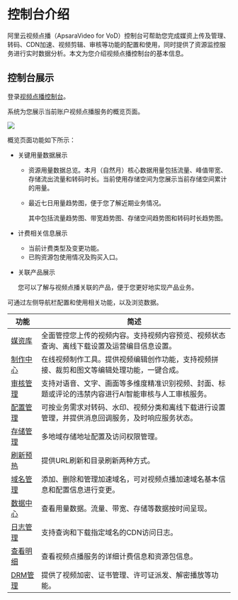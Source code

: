 # 控制台介绍

阿里云视频点播（ApsaraVideo for VoD）控制台可帮助您完成媒资上传及管理、转码、CDN加速、视频剪辑、审核等功能的配置和使用，同时提供了资源监控服务进行实时数据分析。本文为您介绍视频点播控制台的基本信息。

## 控制台展示

登录[视频点播控制台](https://vod.console.aliyun.com/)。

系统为您展示当前账户视频点播服务的概览页面。

![](https://static-aliyun-doc.oss-accelerate.aliyuncs.com/assets/img/zh-CN/0851185261/p172436.png)

概览页面功能如下所示：

-   关键用量数据展示
    -   资源用量数据总览。本月（自然月）核心数据用量包括流量、峰值带宽、存储流出流量和转码时长。当前使用存储空间为您展示当前存储空间累计的用量。
    -   最近七日用量趋势图，便于您了解近期业务情况。

        其中包括流量趋势图、带宽趋势图、存储空间趋势图和转码时长趋势图。

-   计费相关信息展示
    -   当前计费类型及变更功能。
    -   已购资源包使用情况及购买入口。
-   关联产品展示

    您可以了解与视频点播关联的产品，便于您更好地实现产品业务。


可通过左侧导航栏配置和使用相关功能，以及浏览数据。

|功能|简述|
|--|--|
|[媒资库](/cn.zh-CN/控制台指南/媒资库/媒资管理.md)|全面管控您上传的视频内容。支持视频内容预览、视频状态查询、离线下载设置及运营编目信息设置。|
|[制作中心](/cn.zh-CN/控制台指南/制作中心/云剪辑.md)|在线视频制作工具。提供视频编辑创作功能，支持视频拼接、裁剪和图文等编辑处理功能，一键合成。|
|[审核管理](/cn.zh-CN/控制台指南/审核管理/视频审核.md)|支持对语音、文字、画面等多维度精准识别视频、封面、标题或评论的违禁内容进行AI智能审核与人工审核服务。|
|[配置管理](/cn.zh-CN/控制台指南/配置管理/转码设置.md)|可按业务需求对转码、水印、视频分类和离线下载进行设置管理，并提供消息回调服务，及时响应服务状态。|
|[存储管理](/cn.zh-CN/控制台指南/配置管理/存储管理.md)|多地域存储地址配置及访问权限管理。|
|[刷新预热](/cn.zh-CN/控制台指南/域名管理/刷新预热.md)|提供URL刷新和目录刷新两种方式。|
|[域名管理](/cn.zh-CN/控制台指南/域名管理/域名准入标准.md)|添加、删除和管理加速域名，可对视频点播加速域名基本信息和配置信息进行变更。|
|[数据中心](/cn.zh-CN/控制台指南/数据中心/数据监控.md)|查看用量数据。流量、带宽、存储等数据按时间呈现。|
|[日志管理](/cn.zh-CN/控制台指南/数据中心/日志管理/日志下载.md)|支持查询和下载指定域名的CDN访问日志。|
|[查看明细](/cn.zh-CN/控制台指南/查看明细/查看账单明细.md)|查看视频点播服务的详细计费信息和资源包信息。|
|[DRM管理](/cn.zh-CN/控制台指南/DRM管理/产品介绍.md)|提供了视频加密、证书管理、许可证派发、解密播放等功能。|

